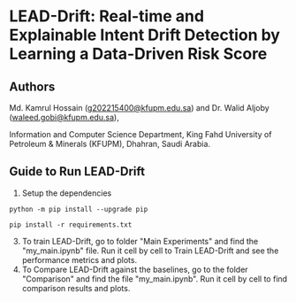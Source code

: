# **LEAD-Drift: Real-time and Explainable Intent Drift Detection by Learning a Data-Driven Risk Score**

## Authors

Md. Kamrul Hossain (g202215400@kfupm.edu.sa) and Dr. Walid Aljoby (waleed.gobi@kfupm.edu.sa),

Information and Computer Science Department,
King Fahd University of Petroleum & Minerals (KFUPM),
Dhahran, Saudi Arabia.

## Guide to Run LEAD-Drift

1. Setup the dependencies
   
`python -m pip install --upgrade pip`

`pip install -r requirements.txt`

3. To train LEAD-Drift, go to folder "Main Experiments" and find the "my_main.ipynb" file. Run it cell by cell to Train LEAD-Drift and see the performance metrics and plots.
4. To Compare LEAD-Drift against the baselines, go to the folder "Comparison" and find the file "my_main.ipynb". Run it cell by cell to find comparison results and plots.

